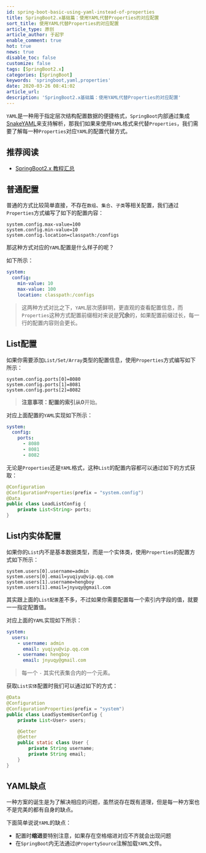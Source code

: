 ```yaml
---
id: spring-boot-basic-using-yaml-instead-of-properties
title: SpringBoot2.x基础篇：使用YAML代替Properties的对应配置
sort_title: 使用YAML代替Properties的对应配置
article_type: 原创
article_author: 于起宇
enable_comment: true
hot: true
news: true
disable_toc: false
customize: false
tags: [SpringBoot2.x]
categories: [SpringBoot]
keywords: 'springboot,yaml,properties'
date: 2020-03-26 08:41:02
article_url:
description: 'SpringBoot2.x基础篇：使用YAML代替Properties的对应配置'
---
```


`YAML`是一种用于指定层次结构配置数据的便捷格式，`SpringBoot`内部通过集成[SnakeYAML](https://bitbucket.org/asomov/snakeyaml)来支持解析，那我们如果来使用`YAML`格式来代替`Properties`，我们需要了解每一种`Properties`对应`YAML`的配置代替方式。

## 推荐阅读
- [SpringBoot2.x 教程汇总](http://blog.minbox.org/spring-boot-2-x-articles.html)

## 普通配置

普通的方式比较简单直接，不存在`数组`、`集合`、`子类`等相关配置，我们通过`Properties`方式编写了如下的配置内容：

```properties
system.config.max-value=100
system.config.min-value=10
system.config.location=classpath:/configs
```

那这种方式对应的`YAML`配置是什么样子的呢？

如下所示：

```yaml
system:
  config:
    min-value: 10
    max-value: 100
    location: classpath:/configs
```

> 这两种方式对比之下，`YAML`层次感鲜明，更直观的查看配置信息，而`Properties`这种方式配置前缀相对来说是**冗余**的，如果配置前缀过长，每一行的配置内容则会更长。

## List配置

如果你需要添加`List/Set/Array`类型的配置信息，使用`Properties`方式编写如下所示：

```properties
system.config.ports[0]=8080
system.config.ports[1]=8081
system.config.ports[2]=8082
```

> **注意事项：**配置的索引从**0**开始。

对应上面配置的`YAML`实现如下所示：

```yaml
system:
  config:
    ports:
      - 8080
      - 8081
      - 8082
```

无论是`Properties`还是`YAML`格式，这种`List`的配置内容都可以通过如下的方式获取：

```java
@Configuration
@ConfigurationProperties(prefix = "system.config")
@Data
public class LoadListConfig {
    private List<String> ports;
}
```



## List内实体配置

如果你的`List`内不是基本数据类型，而是一个实体类，使用`Properties`的配置方式如下所示：

```properties
system.users[0].username=admin
system.users[0].email=yuqiyu@vip.qq.com
system.users[1].username=hengboy
system.users[1].email=jnyuqy@gmail.com
```

其实跟上面的`List配置`差不多，不过如果你需要配置每一个索引内字段的值，就要一一指定配置值。

对应上面的`YAML`实现如下所示：

```yaml
system:
  users:
    - username: admin
      email: yuqiyu@vip.qq.com
    - username: hengboy
      email: jnyuqy@gmail.com
```

> 每一个 `-` 其实代表集合内的一个元素。

获取`List实体`配置时我们可以通过如下的方式：

```java
@Data
@Configuration
@ConfigurationProperties(prefix = "system")
public class LoadSystemUserConfig {
    private List<User> users;

    @Getter
    @Setter
    public static class User {
        private String username;
        private String email;
    }
}
```



## YAML缺点

一种方案的诞生是为了解决相应的问题，虽然说存在既有道理，但是每一种方案也不是完美的都有自身的缺点。

下面简单说说`YAML`的缺点：

- 配置时**缩进**要特别注意，如果存在空格缩进对应不齐就会出现问题
- 在`SpringBoot`内无法通过`@PropertySource`注解加载`YAML`文件。